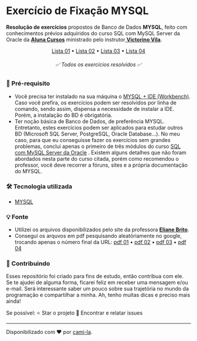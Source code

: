 # Exercício de Fixação MYSQL

**Resolução de exercicios** propostos de Banco de Dados **MYSQL**, feito com conhecimentos prévios adquiridos do curso SQL com MySQL Server da Oracle da [**Aluna Cursos**](https://cursos.alura.com.br/formacao-oracle-mysql "Aluna Cursos") ministrado pelo instrutor[ **Victorino Vila**](https://www.linkedin.com/in/victorino-vila-1a160/ " Victorino Vila").

<p align="center">
<a href="https://github.com/cami-la/exercicios-de-fixacao-MYSQL/tree/master/List01">Lista 01</a> • <a href="https://github.com/cami-la/exercicios-de-fixacao-MYSQL/tree/master/List01">Lista 02</a> • <a href="https://github.com/cami-la/exercicios-de-fixacao-MYSQL/tree/master/List01">Lista 03</a> • <a href="https://github.com/cami-la/exercicios-de-fixacao-MYSQL/tree/master/List01">Lista 04</a>
<h6 align="center"> ✅ Todos os exercícios resolvidos  ✅ </h6></p>

### :stop_sign: Pré-requisito

- Você precisa ter instalado na sua máquina o [MYSQL + IDE (Workbench)](https://dev.mysql.com/downloads/mysql/ "MYSQL + IDE (Workbench)").
Caso você prefira, os exercícios podem ser resolvidos por linha de comando, sendo assim, dispensa a necessidade de instalar a IDE. Porém, a instalação do BD é obrigatória.
- Ter noção básica de Banco de Dados, de preferência MYSQL.
Entretanto, estes exercícios podem ser aplicados para estudar outros BD (Microsoft SQL Server, PostgreSQL, Oracle Database...).
No meu caso, para que eu conseguisse fazer os exercícios sem grandes problemas, conclui apenas o primeiro de três módulos do curso  [SQL com MySQL Server da Oracle](https://cursos.alura.com.br/formacao-oracle-mysql "SQL com MySQL Server da Oracle") .
Existem alguns detalhes que não foram abordados nesta parte do curso citada, porém como recomendou o professor, você deve recorrer a fóruns, sites e a própria documentação do MYSQL.

### :hammer_and_wrench: Tecnologia utilizada

- [MYSQL](https://www.mysql.com/ "MYSQL")

### :bulb: Fonte

- Utilizei os arquivos disponibilizados pelo site da professora [**Eliane Brito**](http://www.ebrito.com.br "ebrito").
- Consegui os arquvos em pdf pesquisando aleatóriamente no google, trocando apenas o número final da URL: <a href="http://www.ebrito.com.br/profa-elaine/EX1.pdf"> pdf 01</a> • <a href="http://www.ebrito.com.br/profa-elaine/EX2.pdf">pdf 02</a> • <a href="http://www.ebrito.com.br/profa-elaine/EX3.pdf">pdf 03</a> • <a href="http://www.ebrito.com.br/profa-elaine/EX4.pdf">pdf 04</a>

### 🤝 Contribuindo
Esses repositório foi criado para fins de estudo, então contribua com ele.
Se te ajudei de alguma forma, ficarei feliz em receber uma mensagem e/ou e-mail. Será interessante saber um pouco sobre sua trajetória no mundo da programação e compartilhar a minha.
Ah, tenho muitas dicas e preciso mais ainda!

Se possível:
⭐️  Star o projeto
🐛 Encontrar e relatar issues


------------

Disponibilizado com ♥ por [cami-la](https://www.linkedin.com/in/cami-la/ "cami-la").